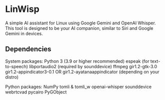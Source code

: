 # LinWisp
A simple AI assistant for Linux using Google Gemini and OpenAI Whisper. This tool is designed to be your AI companion, similar to Siri and Google Gemini in devices.

## Dependencies
System packages:
Python 3 (3.9 or higher recommended)
espeak (for text-to-speech)
libportaudio2 (required by sounddevice)
ffmpeg
gir1.2-gtk-3.0
gir1.2-appindicator3-0.1 OR gir1.2-ayatanaappindicator (depending on your distro)

Python packages:
NumPy
tomli & tomli_w
openai-whisper
sounddevice
webrtcvad
pycairo
PyGObject
